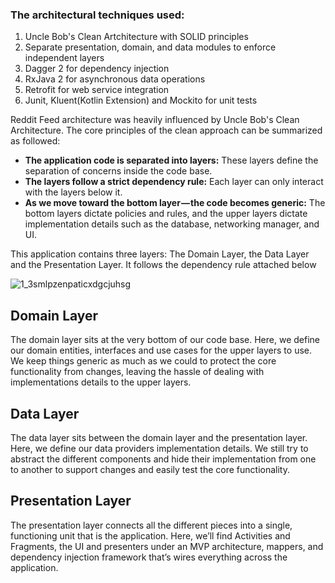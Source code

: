 ### The architectural techniques used:
1. Uncle Bob's Clean Artchitecture with SOLID principles
2. Separate presentation, domain, and data modules to enforce independent layers
3. Dagger 2 for dependency injection
4. RxJava 2 for asynchronous data operations
5. Retrofit for web service integration
6. Junit, Kluent(Kotlin Extension) and Mockito for unit tests


Reddit Feed architecture was heavily influenced by Uncle Bob's Clean Architecture.
The core principles of the clean approach can be summarized as followed:
* **The application code is separated into layers:** These layers define the separation of concerns inside the code base.
* **The layers follow a strict dependency rule:** Each layer can only interact with the layers below it.
* **As we move toward the bottom layer — the code becomes generic:** The bottom layers dictate policies and rules, and the upper layers dictate implementation details such as the database, networking manager, and UI.

This application contains three layers: The Domain Layer, the Data Layer and the Presentation Layer. It follows the dependency rule attached below

![1_3smlpzenpaticxdgcjuhsg](https://user-images.githubusercontent.com/17843062/51222111-dc1c1380-1901-11e9-88b4-58fb5a0d063d.jpeg)


## Domain Layer
The domain layer sits at the very bottom of our code base. Here, we define our domain entities, interfaces and use cases for the upper layers to use. We keep things generic as much as we could to protect the core functionality from changes, leaving the hassle of dealing with implementations details to the upper layers. 

## Data Layer
The data layer sits between the domain layer and the presentation layer. Here, we define our data providers implementation details. We still try to abstract the different components and hide their implementation from one to another to support changes and easily test the core functionality.

## Presentation Layer
The presentation layer connects all the different pieces into a single, functioning unit that is the application. Here, we’ll find Activities and Fragments, the UI and presenters under an MVP architecture, mappers, and dependency injection framework that’s wires everything across the application.
